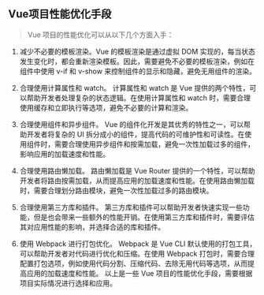 ## Vue项目性能优化手段

> Vue 项目的性能优化可以从以下几个方面入手：
1. 减少不必要的模板渲染。Vue 的模板渲染是通过虚拟 DOM 实现的，每当状态发生变化时，都会重新渲染模板。因此，需要避免不必要的模板渲染，例如在组件中使用 v-if 和 v-show 来控制组件的显示和隐藏，避免无用组件的渲染。

2. 合理使用计算属性和 watch。
计算属性和 watch 是 Vue 提供的两个特性，可以帮助开发者处理复杂的状态逻辑。在使用计算属性和 watch 时，需要合理使用缓存和立即执行等选项，避免不必要的计算和渲染。

3. 合理使用组件和异步组件。
Vue 的组件化开发是其优秀的特性之一，可以帮助开发者将复杂的 UI 拆分成小的组件，提高代码的可维护性和可读性。在使用组件时，需要合理使用异步组件和按需加载，避免一次性加载过多的组件，影响应用的加载速度和性能。

4. 合理使用路由懒加载。
路由懒加载是 Vue Router 提供的一个特性，可以帮助开发者将路由按需加载，从而提高应用的加载速度和性能。在使用路由懒加载时，需要合理划分路由模块，避免一次性加载过多的路由模块。

5. 合理使用第三方库和插件。
第三方库和插件可以帮助开发者快速实现一些功能，但是也会带来一些额外的性能开销。在使用第三方库和插件时，需要评估其对应用性能的影响，并选择合适的库和插件。

6. 使用 Webpack 进行打包优化。
Webpack 是 Vue CLI 默认使用的打包工具，可以帮助开发者对代码进行优化和压缩。在使用 Webpack 打包时，需要合理配置打包选项，例如使用代码分割、压缩代码、去除无用代码等选项，从而提高应用的加载速度和性能。
以上是一些 Vue 项目的性能优化手段，需要根据项目实际情况进行选择和应用。